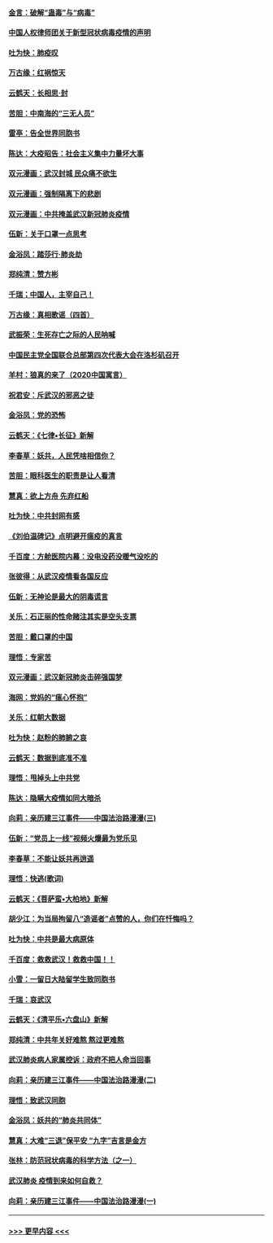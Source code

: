 #### [金言：破解“蛊毒”与“病毒”](../pages/nsc993/n11864103.md?t=02131602) 
#### [中国人权律师团关于新型冠状病毒疫情的声明](../pages/nsc993/n11864249.md?t=02131602) 
#### [吐为快：肺疫叹](../pages/nsc993/n11864027.md?t=02131602) 
#### [万古缘：红祸惊天](../pages/nsc993/n11864079.md?t=02131602) 
#### [云鹤天：长相思‧封](../pages/nsc993/n11864006.md?t=02131602) 
#### [苦胆：中南海的“三无人员”](../pages/nsc993/n11862997.md?t=02131602) 
#### [雷亭：告全世界同胞书](../pages/nsc993/n11862572.md?t=02131602) 
#### [陈达：大疫昭告：社会主义集中力量坏大事](../pages/nsc993/n11859419.md?t=02131602) 
#### [双元漫画：武汉封城 民众痛不欲生](../pages/nsc993/n11859287.md?t=02131602) 
#### [双元漫画：强制隔离下的悲剧](../pages/nsc993/n11859244.md?t=02131602) 
#### [双元漫画：中共掩盖武汉新冠肺炎疫情](../pages/nsc993/n11858249.md?t=02131602) 
#### [伍新：关于口罩一点思考](../pages/nsc993/n11859195.md?t=02131602) 
#### [金浴凤：踏莎行‧肺炎劫](../pages/nsc993/n11858227.md?t=02131602) 
#### [郑纯清：赞方彬](../pages/nsc993/n11856803.md?t=02131602) 
#### [千瑞；中国人，主宰自己！](../pages/nsc993/n11856793.md?t=02131602) 
#### [万古缘：真相歌谣（四首）](../pages/nsc993/n11856263.md?t=02131602) 
#### [武振荣：生死存亡之际的人民呐喊](../pages/nsc993/n11856256.md?t=02131602) 
#### [中国民主党全国联合总部第四次代表大会在洛杉矶召开](../pages/nsc993/n11856344.md?t=02131602) 
#### [羊村：狼真的来了（2020中国寓言）](../pages/nsc993/n11856229.md?t=02131602) 
#### [祝君安：斥武汉的邪恶之徒](../pages/nsc993/n11855861.md?t=02131602) 
#### [金浴凤：党的恐怖](../pages/nsc993/n11855849.md?t=02131602) 
#### [云鹤天：《七律▪长征》新解](../pages/nsc993/n11855479.md?t=02131602) 
#### [李春草：妖共，人民凭啥相信你？](../pages/nsc993/n11855196.md?t=02131602) 
#### [苦胆：眼科医生的职责是让人看清](../pages/nsc993/n11853840.md?t=02131602) 
#### [慧真：欲上方舟 先弃红船](../pages/nsc993/n11853483.md?t=02131602) 
#### [吐为快：中共封网有感](../pages/nsc993/n11852575.md?t=02131602) 
#### [《刘伯温碑记》点明避开瘟疫的真言](../pages/nsc993/n11852128.md?t=02131602) 
#### [千百度：方舱医院内幕：没电没药没暖气没吃的](../pages/nsc993/n11850211.md?t=02131602) 
#### [张彼得：从武汉疫情看各国反应](../pages/nsc993/n11850102.md?t=02131602) 
#### [伍新：无神论是最大的阴毒谎言](../pages/nsc993/n11846129.md?t=02131602) 
#### [关乐：石正丽的性命赌注其实是空头支票](../pages/nsc993/n11846109.md?t=02131602) 
#### [苦胆：戴口罩的中国](../pages/nsc993/n11845576.md?t=02131602) 
#### [理悟：专家苦](../pages/nsc993/n11845564.md?t=02131602) 
#### [双元漫画：武汉新冠肺炎击碎强国梦](../pages/nsc993/n11843320.md?t=02131602) 
#### [海网：党妈的“瘟心怀抱”](../pages/nsc993/n11840740.md?t=02131602) 
#### [关乐：红朝大数据](../pages/nsc993/n11840675.md?t=02131602) 
#### [吐为快：赵粉的肺腑之哀](../pages/nsc993/n11840618.md?t=02131602) 
#### [云鹤天：数据到底准不准](../pages/nsc993/n11840325.md?t=02131602) 
#### [理悟：甩掉头上中共党](../pages/nsc993/n11838826.md?t=02131602) 
#### [陈达：隐瞒大疫情如同大暗杀](../pages/nsc993/n11838771.md?t=02131602) 
#### [向莉：亲历建三江事件——中国法治路漫漫(三)](../pages/nsc993/n11831825.md?t=02131602) 
#### [伍新：“党员上一线”视频火爆最为党乐见](../pages/nsc993/n11838200.md?t=02131602) 
#### [李春草：不能让妖共再逍遥](../pages/nsc993/n11838102.md?t=02131602) 
#### [理悟：快逃(歌词)](../pages/nsc993/n11838083.md?t=02131602) 
#### [云鹤天：《菩萨蛮▪大柏地》新解](../pages/nsc993/n11838059.md?t=02131602) 
#### [胡少江：为当局拘留八“造谣者”点赞的人，你们在忏悔吗？](../pages/nsc993/n11836801.md?t=02131602) 
#### [吐为快：中共是最大病原体](../pages/nsc993/n11836748.md?t=02131602) 
#### [千百度：救救武汉！救救中国！！](../pages/nsc993/n11836145.md?t=02131602) 
#### [小雪：一留日大陆留学生致同胞书](../pages/nsc993/n11834624.md?t=02131602) 
#### [千瑞：哀武汉](../pages/nsc993/n11833647.md?t=02131602) 
#### [云鹤天：《清平乐▪六盘山》新解](../pages/nsc993/n11833611.md?t=02131602) 
#### [郑纯清：中共年关好难熬 熬过更难熬](../pages/nsc993/n11833489.md?t=02131602) 
#### [武汉肺炎病人家属控诉：政府不把人命当回事](../pages/nsc993/n11833205.md?t=02131602) 
#### [向莉：亲历建三江事件——中国法治路漫漫(二)](../pages/nsc993/n11829102.md?t=02131602) 
#### [理悟：致武汉同胞](../pages/nsc993/n11831522.md?t=02131602) 
#### [金浴凤：妖共的“肺炎共同体”](../pages/nsc993/n11829448.md?t=02131602) 
#### [慧真：大难“三退”保平安 “九字”吉言是金方](../pages/nsc993/n11829501.md?t=02131602) 
#### [张林：防范冠状病毒的科学方法（之一）](../pages/nsc993/n11828618.md?t=02131602) 
#### [武汉肺炎 疫情到来如何自救？](../pages/nsc993/n11827632.md?t=02131602) 
#### [向莉：亲历建三江事件——中国法治路漫漫(一)](../pages/nsc993/n11827190.md?t=02131602) 

----
#### [ >>> 更早内容 <<< ](../indexes/nsc993-earlier.md)

